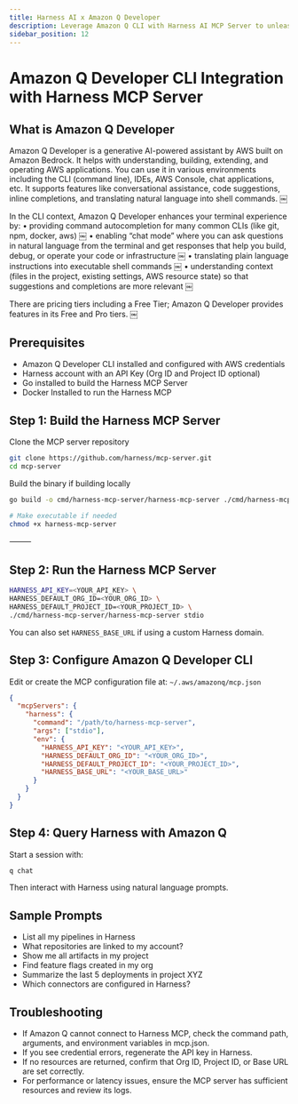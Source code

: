 ```yaml
---
title: Harness AI x Amazon Q Developer
description: Leverage Amazon Q CLI with Harness AI MCP Server to unleash your developer workflows
sidebar_position: 12
---
```


# Amazon Q Developer CLI Integration with Harness MCP Server

## What is Amazon Q Developer

Amazon Q Developer is a generative AI-powered assistant by AWS built on Amazon Bedrock. It helps with understanding, building, extending, and operating AWS applications. You can use it in various environments including the CLI (command line), IDEs, AWS Console, chat applications, etc. It supports features like conversational assistance, code suggestions, inline completions, and translating natural language into shell commands.  ￼

In the CLI context, Amazon Q Developer enhances your terminal experience by:
	•	providing command autocompletion for many common CLIs (like git, npm, docker, aws)  ￼
	•	enabling “chat mode” where you can ask questions in natural language from the terminal and get responses that help you build, debug, or operate your code or infrastructure  ￼
	•	translating plain language instructions into executable shell commands  ￼
	•	understanding context (files in the project, existing settings, AWS resource state) so that suggestions and completions are more relevant  ￼

There are pricing tiers including a Free Tier; Amazon Q Developer provides features in its Free and Pro tiers.  ￼



## Prerequisites

- Amazon Q Developer CLI installed and configured with AWS credentials
- Harness account with an API Key (Org ID and Project ID optional)
- Go installed to build the Harness MCP Server
- Docker Installed to run the Harness MCP



## Step 1: Build the Harness MCP Server

Clone the MCP server repository
```sh
git clone https://github.com/harness/mcp-server.git
cd mcp-server
```

Build the binary if building locally

```sh
go build -o cmd/harness-mcp-server/harness-mcp-server ./cmd/harness-mcp-server

# Make executable if needed
chmod +x harness-mcp-server
```


⸻

## Step 2: Run the Harness MCP Server

```sh
HARNESS_API_KEY=<YOUR_API_KEY> \
HARNESS_DEFAULT_ORG_ID=<YOUR_ORG_ID> \
HARNESS_DEFAULT_PROJECT_ID=<YOUR_PROJECT_ID> \
./cmd/harness-mcp-server/harness-mcp-server stdio
```

You can also set `HARNESS_BASE_URL` if using a custom Harness domain.


## Step 3: Configure Amazon Q Developer CLI

Edit or create the MCP configuration file at: `~/.aws/amazonq/mcp.json`

```json
{
  "mcpServers": {
    "harness": {
      "command": "/path/to/harness-mcp-server",
      "args": ["stdio"],
      "env": {
        "HARNESS_API_KEY": "<YOUR_API_KEY>",
        "HARNESS_DEFAULT_ORG_ID": "<YOUR_ORG_ID>",
        "HARNESS_DEFAULT_PROJECT_ID": "<YOUR_PROJECT_ID>",
        "HARNESS_BASE_URL": "<YOUR_BASE_URL>"
      }
    }
  }
}
```



## Step 4: Query Harness with Amazon Q

Start a session with:

```sh
q chat
```

Then interact with Harness using natural language prompts.


## Sample Prompts

- List all my pipelines in Harness
- What repositories are linked to my account?
- Show me all artifacts in my project
- Find feature flags created in my org
- Summarize the last 5 deployments in project XYZ
- Which connectors are configured in Harness?


## Troubleshooting

-	If Amazon Q cannot connect to Harness MCP, check the command path, arguments, and environment variables in mcp.json.
-	If you see credential errors, regenerate the API key in Harness.
-	If no resources are returned, confirm that Org ID, Project ID, or Base URL are set correctly.
-	For performance or latency issues, ensure the MCP server has sufficient resources and review its logs.


